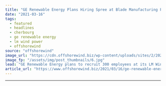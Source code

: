 ```yaml
---
title: "GE Renewable Energy Plans Hiring Spree at Blade Manufacturing Plant"
date: "2021-03-16"
tags: 
  - featured
  - headlines
  - cherbourg
  - ge renewable energy
  - lm wind power
  - offshorewind
source: "offshorewind"
image_url: "https://cdn.offshorewind.biz/wp-content/uploads/sites/2/2021/03/16085005/GE-Renewable-Energy-Plans-Hiring-Spree-at-Blade-Manufacturing-Plant.jpg"
image_fp: "/assets/img/post_thumbnails/6.jpg"
lead: "GE Renewable Energy plans to recruit 300 employees at its LM Wind Power wind"
article_url: "https://www.offshorewind.biz/2021/03/16/ge-renewable-energy-plans-hiring-spree-at-blade-manufacturing-plant/"
---
```


---
